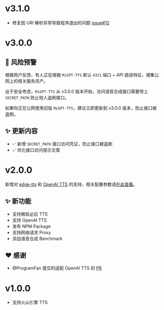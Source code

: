 # v3.1.0

- 修复因 URI 解析异常导致程序退出的问题 [issue#12](https://github.com/idootop/mi-gpt-tts/issues/12)

# v3.0.0

## 🚨 风险预警

根据用户反馈，有人正在根据  `MiGPT-TTS` 默认 `4321` 端口 + API 路径特征，搜集公网上的相关服务资产。

出于安全考虑，`MiGPT-TTS` 从 v3.0.0 版本开始，访问语音合成接口需要带上 `SECRET_PATH` 防止他人盗刷接口。

如果你正在公网使用旧版 `MiGPT-TTS`，建议立即更新到 v3.0.0 版本，防止接口被盗刷。

## ✨ 更新内容

- ✅ 新增 `SECRET_PATH` 接口访问凭证，防止接口被盗刷
- ✅ 优化接口访问提示文案

# v2.0.0

新增对 [edge-tts](https://github.com/rany2/edge-tts) 和 [OpenAI TTS](https://platform.openai.com/docs/guides/text-to-speech) 的支持，相关配置参数请[在此查看](https://github.com/idootop/mi-gpt-tts/blob/main/docs/settings.md)。

## ✨ 新功能

- 支持微软必应 TTS
- 支持 OpenAI TTS
- 发布 NPM Package
- 支持网络请求 Proxy
- 添加语音合成 Benchmark

## ❤️ 感谢

- @ProgramFan 提交的适配 OpenAI TTS 的 [PR](https://github.com/idootop/mi-gpt-tts/pull/5)

# v1.0.0

- 支持火山引擎 TTS
